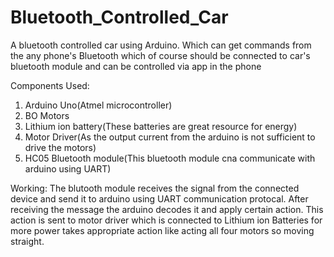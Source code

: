 # Bluetooth_Controlled_Car
A bluetooth controlled car using Arduino. Which can get commands from the any phone's Bluetooth which of course should be connected to car's bluetooth module and can be controlled via app in the phone

Components Used:
  
1. Arduino Uno(Atmel microcontroller)
2. BO Motors
3. Lithium ion battery(These batteries are great resource for energy)
4. Motor Driver(As the output current from the arduino is not sufficient to drive the motors)
5. HC05 Bluetooth module(This bluetooth module cna communicate with arduino using UART)

Working:
        The blutooth module receives the signal from the connected device and send it to arduino using UART communication protocal. After receiving the message the arduino decodes it and apply certain action. This action is sent to motor driver which is connected to Lithium ion Batteries for more power takes appropriate action like acting all four motors so moving straight.
        
